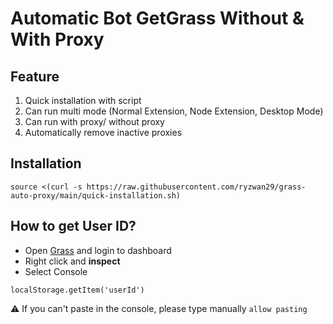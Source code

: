 # Automatic Bot GetGrass Without & With Proxy

## Feature
1. Quick installation with script
2. Can run multi mode (Normal Extension, Node Extension, Desktop Mode)
3. Can run with proxy/ without proxy
4. Automatically remove inactive proxies

## Installation
```
source <(curl -s https://raw.githubusercontent.com/ryzwan29/grass-auto-proxy/main/quick-installation.sh)
```

## How to get User ID?
- Open [Grass](https://app.getgrass.io/register/?referralCode=FNA8f85dIe_epSX) and login to dashboard
- Right click and **inspect**
- Select Console
```
localStorage.getItem('userId')
```
⚠️ If you can't paste in the console, please type manually ```allow pasting```
